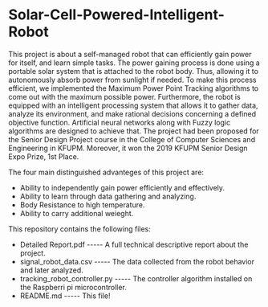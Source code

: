 # Solar-Cell-Powered-Intelligent-Robot

This project is about a self-managed robot that can efficiently gain power for itself, and learn simple tasks. The power gaining process
is done using a portable solar system that is attached to the robot body. Thus, allowing it to autonomously absorb power from sunlight if needed. To make this process efficient, we implemented the Maximum Power Point Tracking algorithms to come out with the maximum possible power. Furthermore, the robot is equipped with an intelligent processing system that allows it to gather data, analyze its environment, and make rational decisions concerning a defined objective function. Artificial neural networks along with Fuzzy logic algorithms are designed to achieve that. The project had been proposed for the Senior Design Project course in the College of Computer Sciences and Engineering in KFUPM. Moreover, it won the 2019 KFUPM Senior Design Expo Prize, 1st Place.

The four main distinguished advanteges of this project are:

- Ability to independently gain power efficiently and effectively.
- Ability to learn through data gathering and analyzing.
- Body Resistance to high temperature.
- Ability to carry additional weieght.


This repository contains the following files:

- Detailed Report.pdf            ----- A full technical descriptive report about the project.
- signal_robot_data.csv          ----- The data collected from the robot behavior and later analyzed.
- tracking_robot_controller.py   ----- The controller algorithm installed on the Raspberri pi microcontroller.
- README.md                      ----- This file!


